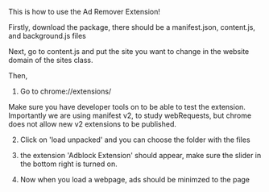 This is how to use the Ad Remover Extension!

Firstly, download the package, there should
be a manifest.json, content.js, and background.js files

Next, go to content.js and put the site you want to change in the website domain of the sites class. 

Then, 

1. Go to chrome://extensions/

Make sure you have developer tools on to be able to test the extension. Importantly we are using manifest v2,
to study webRequests, but chrome does not allow new v2 extensions 
to be published.

2. Click on 'load unpacked' and you can choose the folder with the files

3. the extension 'Adblock Extension' should appear, make sure the slider in the bottom right
is turned on.

4. Now when you load a webpage, ads should be minimzed to the page